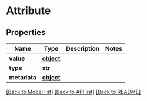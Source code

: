 # Attribute

## Properties

| Name         | Type              | Description | Notes |
| ------------ | ----------------- | ----------- | ----- |
| **value**    | [**object**](.md) |             |
| **type**     | **str**           |             |
| **metadata** | [**object**](.md) |             |

[[Back to Model list]](../README.md#documentation-for-models)
[[Back to API list]](../README.md#documentation-for-api-endpoints)
[[Back to README]](../README.md)
